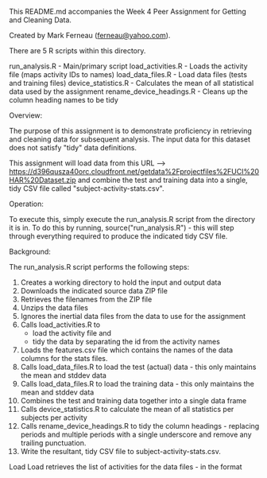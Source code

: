 This README.md accompanies the Week 4 Peer Assignment for Getting and Cleaning Data.

Created by Mark Ferneau (ferneau@yahoo.com).

There are 5 R scripts within this directory.

run_analysis.R				- Main/primary script
load_activities.R			- Loads the activity file (maps activity IDs to names)
load_data_files.R			- Load data files (tests and training files)
device_statistics.R			- Calculates the mean of all statistical data used by the assignment
rename_device_headings.R	- Cleans up the column heading names to be tidy

Overview:

The purpose of this assignment is to demonstrate proficiency in retrieving and cleaning data for
subsequent analysis.  The input data for this dataset does not satisfy "tidy" data definitions.

This assignment will load data from this URL --> https://d396qusza40orc.cloudfront.net/getdata%2Fprojectfiles%2FUCI%20HAR%20Dataset.zip
and combine the test and training data into a single, tidy CSV file called "subject-activity-stats.csv".

Operation:

To execute this, simply execute the run_analysis.R script from the directory it is in.  To 
do this by running, source("run_analysis.R") - this will step through everything required to 
produce the indicated tidy CSV file.

Background:

The run_analysis.R script performs the following steps:

1) Creates a working directory to hold the input and output data
2) Downloads the indicated source data ZIP file
3) Retrieves the filenames from the ZIP file
4) Unzips the data files 
5) Ignores the inertial data files from the data to use for the assignment
6) Calls load_activities.R to 
   * load the activity file and
   * tidy the data by separating the id from the activity names
7) Loads the features.csv file which contains the names of the data columns for the
   stats files.
8) Calls load_data_files.R to load the test (actual) data - this only maintains the mean and stddev data
9) Calls load_data_files.R to load the training data - this only maintains the mean and stddev data
10) Combines the test and training data together into a single data frame
11) Calls device_statistics.R to calculate the mean of all statistics per subjects per activity
12) Calls rename_device_headings.R to tidy the column headings - replacing periods and multiple periods with a single underscore and remove any trailing punctuation.
13) Write the resultant, tidy CSV file to subject-activity-stats.csv.




Load
Load 
   retrieves the list of activities for the data files - in the format 



